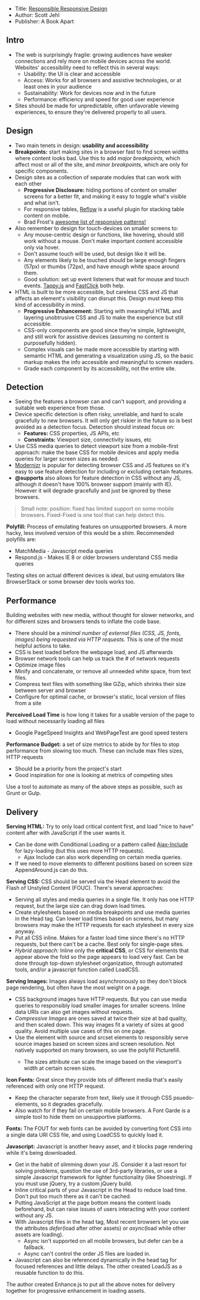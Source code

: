 * Title: [Responsible Responsive Design](https://abookapart.com/products/responsible-responsive-design)
* Author: Scott Jehl
* Publisher: A Book Apart


## Intro

* The web is surprisingly fragile: growing audiences have weaker connections and rely more on mobile devices across the world. Websites' accessibility need to reflect this in several ways:
    * Usability: the UI is clear and accessible
    * Access: Works for all browsers and assistive technologies, or at least ones in your audience
    * Sustainability: Work for devices now and in the future
    * Performance: efficiency and speed for good user experience
* Sites should be made for unpredictable, often unfavorable viewing experiences, to ensure they're delivered properly to all users.


## Design

* Two main tenets in design: **usability and accessibility**
* **Breakpoints:** start making sites in a browser fast to find screen widths where content looks bad. Use this to add *major breakpoints,* which affect most or all of the site, and *minor breakpoints,* which are only for specific components.
* Design sites as a collection of separate modules that can work with each other
    * **Progressive Disclosure:** hiding portions of content on smaller screens for a better fit, and making it easy to toggle what's visible and what isn't.
    * For responsive tables, [Reflow](https://api.jquerymobile.com/table-reflow/) is a useful plugin for stacking table content on mobile.
    * Brad Frost's [awesome list of responsive patterns!](https://bradfrost.github.io/this-is-responsive/patterns.html)
* Also remember to design for touch-devices on smaller screens to:
    * Any mouse-centric design or functions, like hovering, should still work without a mouse. Don't make important content accessible only via hover.
    * Don't assume touch will be used, but design like it will be.
    * Any elements likely to be touched should be large enough fingers (57px) or thumbs (72px), and have enough white space around them.
    * Good solution: set up event listeners that wait for mouse and touch events. [Tappy.js](https://github.com/filamentgroup/tappy) and [FastClick](https://github.com/ftlabs/fastclick) both help.
* HTML is built to be more accessible, but careless CSS and JS that affects an element's visibility can disrupt this. Design must keep this kind of accessibility in mind.
    * **Progressive Enhancement:** Starting with meaningful HTML and layering unobtrusive CSS and JS to make the experience but still accessible.
    * CSS-only components are good since they're simple, lightweight, and still work for assistive devices (assuming no content is purposefully hidden).
    * Complex visuals can be made more accessible by starting with semantic HTML and generating a visualization using JS, so the basic markup makes the info accessible and meaningful to screen readers.
    * Grade each component by its accessibility, not the entire site.


## Detection

* Seeing the features a browser can and can't support, and providing a suitable web experience from those.
* Device specific detection is often risky, unreliable, and hard to scale gracefully to new browsers. It will only get riskier in the future so is best avoided as a detection focus. Detection should instead focus on:
    * **Features:** CSS properties, JS APIs, etc
    * **Constraints:** Viewport size, connectivity issues, etc
* Use CSS media queries to detect viewport size from a mobile-first approach: make the base CSS for mobile devices and apply media queries for larger screen sizes as needed.
* [Modernizr](https://modernizr.com/) is popular for detecting browser CSS and JS features so it's easy to use feature detection for including or excluding certain features.
* **@supports** also allows for feature detection in CSS without any JS, although it doesn't have 100% browser support (mainly with IE). However it will degrade gracefully and just be ignored by these browsers.

> Small note: position: fixed has limited support on some mobile browsers. Fixed-Fixed is one tool that can help detect this.

**Polyfill:** Process of emulating features on unsupported browsers. A more hacky, less involved version of this would be a *shim.* Recommended polyfills are:
* MatchMedia - Javascript media queries
* Respond.js - Makes IE 8 or older browsers understand CSS media queries

Testing sites on actual different devices is ideal, but using emulators like BrowserStack or some browser dev tools works too.


## Performance

Building websites with new media, without thought for slower networks, and for different sizes and browsers tends to inflate the code base.

* There should be a *minimal number of external files (CSS, JS, fonts, images) being requested via HTTP requests.* This is one of the most helpful actions to take.
* CSS is best loaded before the webpage load, and JS afterwards
* Browser network tools can help us track the # of network requests
* Optimize image files
* Minify and concatenate, or remove all unneeded white space, from text files.
* Compress text files with something like GZip, which shrinks their size between server and browser
* Configure for optimal cache, or browser's static, local version of files from a site

**Perceived Load Time** is how long it takes for a usable version of the page to load without necessarily loading all files
* Google PageSpeed Insights and WebPageTest are good speed testers

**Performance Budget:** a set of size metrics to abide by for files to stop performance from slowing too much. These can include max files sizes, HTTP requests
* Should be a priority from the project's start
* Good inspiration for one is looking at metrics of competing sites

Use a tool to automate as many of the above steps as possible, such as Grunt or Gulp.


## Delivery

**Serving HTML:** Try to only load critical content first, and load "nice to have" content after with JavaScript if the user wants it.
* Can be done with Conditional Loading or a pattern called [Ajax-Include](https://www.filamentgroup.com/lab/ajax-includes-modular-content.html) for lazy-loading (but this uses more HTTP requests).
    * Ajax Include can also work depending on certain media queries.
* If we need to move elements to different positions based on screen size AppendAround.js can do this.

**Serving CSS:** CSS should be served via the Head element to avoid the Flash of Unstyled Content (FOUC). There's several approaches:
* Serving all styles and media queries in a single file. It only has one HTTP request, but the large size can drag down load times.
* Create stylesheets based on media breakpoints and use media queries in the Head tag. Can lower load times based on screens, but many browsers may make the HTTP requests for each stylesheet in every size anyway.
* Put all CSS inline. Makes for a faster load time since there's no HTTP requests, but there can't be a cache. Best only for single-page sites.
* *Hybrid approach:* Inline only the **critical CSS**, or CSS for elements that appear above the fold so the page appears to load very fast. Can be done through top-down stylesheet organization, through automated tools, and/or a javascript function called LoadCSS.

**Serving Images:** Images always load asynchronously so they don't block page rendering, but often have the most weight on a page.
* CSS background images have HTTP requests. But you can use media queries to responsibly load smaller images for smaller screens. Inline data URIs can also get images without requests.
* *Compressive Images* are ones saved at twice their size at bad quality, and then scaled down. This way images fit a variety of sizes at good quality. Avoid multiple use cases of this on one page.
* Use the <picture> element with source and srcset elements to responsibly serve source images based on screen sizes and screen resolution. Not natively supported on many browsers, so use the polyfill Picturefill.
    * The sizes attribute can scale the image based on the viewport's width at certain screen sizes.

**Icon Fonts:** Great since they provide lots of different media that's easily referenced with only one HTTP request.
* Keep the character separate from text, likely use it through CSS psuedo-elements, so it degrades gracefully.
* Also watch for if they fail on certain mobile browsers. A Font Garde is a simple tool to hide them on unsupportive platforms.

**Fonts:** The FOUT for web fonts can be avoided by converting font CSS into a single data URI CSS file, and using LoadCSS to quickly load it.

**Javascript:** Javascript is another heavy asset, and it blocks page rendering while it's being downloaded.
* Get in the habit of slimming down your JS. Consider it a last resort for solving problems, question the use of 3rd-party libraries, or use a simple Javascript framework for lighter functionality (like Shoestring). If you must use jQuery, try a custom jQuery build.
* Inline critical parts of your Javascript in the Head to reduce load time. Don't put too much there as it can't be cached.
* Putting JavaScript at the page bottom means the content loads beforehand, but can raise issues of users interacting with your content without any JS.
* With Javascript files in the head tag, Most recent browsers let you use the attributes *defer*(load after other assets) or *async*(load while other assets are loading).
    * Async isn't supported on all mobile browsers, but defer can be a fallback.
    * Async can't control the order JS files are loaded in.
* Javascript can also be referenced dynamically in the head tag for focused references and little delays. The other created LoadJS as a reusable function to do this.

The author created Enhance.js to put all the above notes for delivery together for progressive enhancement in loading assets.



